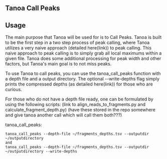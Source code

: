 Tanoa Call Peaks
---

Usage
---

The main purpose that Tanoa will be used for is to Call Peaks. Tanoa is built to be the first step in a two 
step process of peak calling, where Tanoa utilizes a very naive approach (detailed here(link)) to peak calling.
This naive approach to peak calling is to simply grab all local maximums within a given file. Tanoa does some
additional processing for peak width and other factors, but Tanoa's main goal is to not miss peaks. 

To use Tanoa to call peaks, you can use the tanoa_call_peaks function with a depth file and a output 
directory. The optional --write-depths flag simply prints the compressed depths (as detailed here(link)) 
for those who are curious.  

For those who do not have a depth file ready, one can be formulated by using the following scripts:
    (link to align_reads_to_fragments.py and calculate_fragment_depth.py)
    (have these stored in the repo somewhere and give tanoa another call which will call them both???)

   tanoa_call_peaks:    
   
    tanoa_call_peaks --depth-file ~/fragments_depths.tsv --outputdir ~/outputdirectory
    and
    tanoa_call_peaks --depth-file ~/fragments_depths.tsv --outputdir ~/outputdirectory --write-depths

